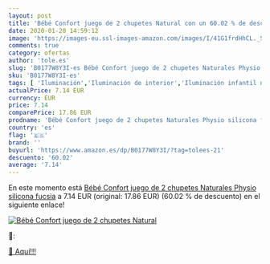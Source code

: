 ```yaml
---
layout: post
title: 'Bébé Confort juego de 2 chupetes Natural con un 60.02 % de descuento'
date: 2020-01-20 14:59:12
image: 'https://images-eu.ssl-images-amazon.com/images/I/41G1frdHhCL._SL400_.jpg'
comments: true
category: ofertas
author: 'tole.es'
slug: 'B0177W8Y3I-es Bébé Confort juego de 2 chupetes Naturales Physio silicona...'
sku: 'B0177W8Y3I-es'
tags: [ 'Iluminación','Iluminación de interior','Iluminación infantil nocturna','Lámparas e iluminación infantil','Monos para bebés niño','Ropa','Ropa de una pieza para bebés niño','Ropa para bebés','Ropa para bebés niño','bébé','chupetes','confort', ]
actualPrice: 7.14 EUR
currency: EUR
price: 7.14
comparePrice: 17.86 EUR
prodname: 'Bébé Confort juego de 2 chupetes Naturales Physio silicona fucsia'
country: 'es'
flag: '🇪🇸'
brand: ''
buyurl: 'https://www.amazon.es/dp/B0177W8Y3I/?tag=tolees-21'
descuento: '60.02'
average: '7.14'
---
```


En este momento está [Bébé Confort juego de 2 chupetes Naturales Physio silicona fucsia](https://www.amazon.es/dp/B0177W8Y3I/?tag=tolees-21) a 7.14 EUR (original: 17.86 EUR) (60.02 %  de descuento) en el siguiente enlace!

[![Bébé Confort juego de 2 chupetes Natural](https://images-eu.ssl-images-amazon.com/images/I/41G1frdHhCL._SL400_.jpg)](https://www.amazon.es/dp/B0177W8Y3I/?tag=tolees-21)

🔎:


[🛒 Aquí!!!](https://www.amazon.es/dp/B0177W8Y3I/?tag=tolees-21)
